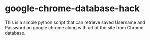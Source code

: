 # google-chrome-database-hack
This is a simple python script that can retrieve saved Username and Password on google chrome along with url of the site from Chrome database.
